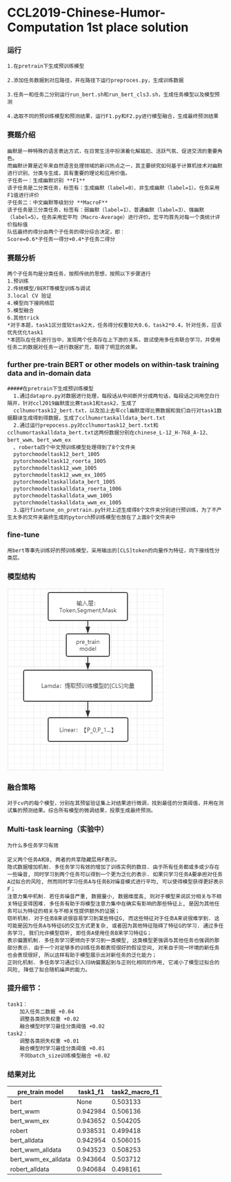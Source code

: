 # CCL2019-Chinese-Humor-Computation 1st place solution 
### 运行
	1.在pretrain下生成预训练模型
	
	2.添加任务数据到对应路径，并在路径下运行preproces.py，生成训练数据
	
	3.任务一和任务二分别运行run_bert.sh和run_bert_cls3.sh，生成任务模型以及模型预测 

	4.选取不同的预训练模型和预测结果，运行F1.py和F2.py进行模型融合，生成最终预测结果

### 赛题介绍
	幽默是一种特殊的语言表达方式，在日常生活中扮演着化解尴尬、活跃气氛、促进交流的重要角色。
	而幽默计算是近年来自然语言处理领域的新兴热点之一，其主要研究如何基于计算机技术对幽默进行识别、分类与生成，具有重要的理论和应用价值。
	子任务一：生成幽默识别 **F1**
	该子任务是二分类任务，标签有：生成幽默（label=0）、非生成幽默（label=1）。任务采用F1值进行评价
	子任务二：中文幽默等级划分 **MacroF**
	该子任务是三分类任务，标签有：弱幽默（label=1）、普通幽默（label=3）、强幽默（label=5）。任务采用宏平均（Macro-Average）进行评价。宏平均首先对每一个类统计评价指标值
	队伍最终的得分由两个子任务的得分综合决定，即：
	Score=0.6*子任务一得分+0.4*子任务二得分
### 赛题分析
	两个子任务均是分类任务，按照传统的思想，按照以下步骤进行
	1.预训练
	2.传统模型/BERT等模型训练与调试
	3.local CV 验证
	4.模型向下接网络层
	5.模型融合
	6.其他trick
	*对于本题，task1区分度较task2大，任务得分权重较大0.6，task2*0.4，针对任务，应该优先优化task1
	*本团队在任务进行当中，发现两个任务存在上下游的关系，尝试使用多任务联合学习，并使用任务二的数据对任务一进行数据扩充，取得了明显的效果。
###  further pre-train BERT or other models on within-task training data and in-domain data
	#####在pretrain下生成预训练模型
      1.通过datapro.py对数据进行处理，每段话从中间断开分成两句话，每段话之间用空白行隔开，针对ccl2019幽默度比赛task1和task2，生成了
      cclhumortask12_bert.txt，以及加上去年ccl幽默度得比赛数据和我们自行对task1数据翻译生成得到得数据，生成了cclhumortaskalldata_bert.txt
      2.通过运行prepocess.py对cclhumortask12_bert.txt和cclhumortaskalldata_bert.txt这两份数据分别在chinese_L-12_H-768_A-12、bert_wwm、bert_wwm_ex
      、roberta四个中文预训练模型处理得到了8个文件夹
      pytorchmodeltask12_bert_1005 
      pytorchmodeltask12_roerta_1005 
      pytorchmodeltask12_wwm_1005 
      pytorchmodeltask12_wwm_ex_1005 
      pytorchmodeltaskalldata_bert_1005 
      pytorchmodeltaskalldata_roerta_1006 
      pytorchmodeltaskalldata_wwm_1005 
      pytorchmodeltaskalldata_wwm_ex_1005 
      3.运行finetune_on_pretrain.py针对上述生成得8个文件夹分别进行预训练，为了不产生太多的文件夹最终生成的pytorch预训练模型也放在了上面8个文件夹中
### fine-tune
	用bert等事先训练好的预训练模型，采用输出的[CLS]token的向量作为特征，向下接线性分类层。 
### 模型结构
![](Readme_data/model.jpg)
### 融合策略
	对于cv内的每个模型，分别在其预留验证集上对结果进行微调，找到最佳的分类阈值，并用在测试集的预测结果。综合所有模型的微调结果，投票生成最终预测。 
### Multi-task learning（实验中）
	为什么多任务学习有效

	定义两个任务A和B, 两者的共享隐藏层用F表示。
	隐式数据增加机制. 多任务学习有效的增加了训练实例的数目. 由于所有任务都或多或少存在一些噪音, 同时学习到两个任务可以得到一个更为泛化的表示. 如果只学习任务A要承担对任务A过拟合的风险, 然而同时学习任务A与任务B对噪音模式进行平均, 可以使得模型获得更好表示F；
	注意力集中机制. 若任务噪音严重, 数据量小, 数据维度高, 则对于模型来说区分相关与不相关特征变得困难. 多任务有助于将模型注意力集中在确实有影响的那些特征上, 是因为其他任务可以为特征的相关与不相关性提供额外的证据；
	窃听机制. 对于任务B来说很容易学习到某些特征G, 而这些特征对于任务A来说很难学到. 这可能是因为任务A与特征G的交互方式更复杂, 或者因为其他特征阻碍了特征G的学习. 通过多任务学习, 我们允许模型窃听, 即任务A使用任务B来学习特征G；
	表示偏置机制. 多任务学习更倾向于学习到一类模型, 这类模型更强调与其他任务也强调的那部分表示. 由于一个对足够多的训练任务都表现很好的假设空间, 对来自于同一环境的新任务也会表现很好, 所以这样有助于模型展示出对新任务的泛化能力；
	正则化机制. 多任务学习通过引入归纳偏置起到与正则化相同的作用, 它减小了模型过拟合的风险, 降低了拟合随机噪声的能力。

### 提升细节：
	task1：
		加入任务二数据 +0.04
		调整各类损失权重 +0.02
		融合模型时学习最佳分类阈值 +0.02 
	task2：
		调整各类损失权重 +0.01
		融合模型时学习最佳分类阈值 +0.01
		不同batch_size训练模型融合 +0.02 
		
### 结果对比

pre_train model  | task1_f1  | task2_macro_f1
 ---- | ----- | ------  
 bert  | None | 0.503133
 bert_wwm  | 0.942984 | 0.506136 
 bert_wwm_ex  | 0.943652 | 0.504205 
 robert  | 0.938531 | 0.499418 
 bert_alldata  | 0.942954 | 0.506015 
 bert_wwm_alldata  | 0.943523 | 0.508253 
 bert_wwm_ex_alldata  | 0.943664 | 0.503712 
 robert_alldata  | 0.940684 | 0.498161 
 
